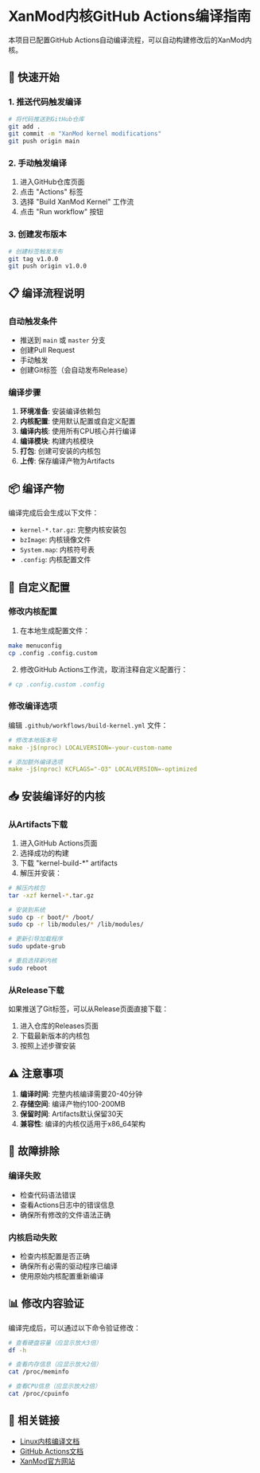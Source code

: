 # XanMod内核GitHub Actions编译指南

本项目已配置GitHub Actions自动编译流程，可以自动构建修改后的XanMod内核。

## 🚀 快速开始

### 1. 推送代码触发编译

```bash
# 将代码推送到GitHub仓库
git add .
git commit -m "XanMod kernel modifications"
git push origin main
```

### 2. 手动触发编译

1. 进入GitHub仓库页面
2. 点击 "Actions" 标签
3. 选择 "Build XanMod Kernel" 工作流
4. 点击 "Run workflow" 按钮

### 3. 创建发布版本

```bash
# 创建标签触发发布
git tag v1.0.0
git push origin v1.0.0
```

## 📋 编译流程说明

### 自动触发条件
- 推送到 `main` 或 `master` 分支
- 创建Pull Request
- 手动触发
- 创建Git标签（会自动发布Release）

### 编译步骤
1. **环境准备**: 安装编译依赖包
2. **内核配置**: 使用默认配置或自定义配置
3. **编译内核**: 使用所有CPU核心并行编译
4. **编译模块**: 构建内核模块
5. **打包**: 创建可安装的内核包
6. **上传**: 保存编译产物为Artifacts

## 📦 编译产物

编译完成后会生成以下文件：
- `kernel-*.tar.gz`: 完整内核安装包
- `bzImage`: 内核镜像文件
- `System.map`: 内核符号表
- `.config`: 内核配置文件

## 🔧 自定义配置

### 修改内核配置

1. 在本地生成配置文件：
```bash
make menuconfig
cp .config .config.custom
```

2. 修改GitHub Actions工作流，取消注释自定义配置行：
```yaml
# cp .config.custom .config
```

### 修改编译选项

编辑 `.github/workflows/build-kernel.yml` 文件：

```yaml
# 修改本地版本号
make -j$(nproc) LOCALVERSION=-your-custom-name

# 添加额外编译选项
make -j$(nproc) KCFLAGS="-O3" LOCALVERSION=-optimized
```

## 📥 安装编译好的内核

### 从Artifacts下载

1. 进入GitHub Actions页面
2. 选择成功的构建
3. 下载 "kernel-build-*" artifacts
4. 解压并安装：

```bash
# 解压内核包
tar -xzf kernel-*.tar.gz

# 安装到系统
sudo cp -r boot/* /boot/
sudo cp -r lib/modules/* /lib/modules/

# 更新引导加载程序
sudo update-grub

# 重启选择新内核
sudo reboot
```

### 从Release下载

如果推送了Git标签，可以从Release页面直接下载：

1. 进入仓库的Releases页面
2. 下载最新版本的内核包
3. 按照上述步骤安装

## ⚠️ 注意事项

1. **编译时间**: 完整内核编译需要20-40分钟
2. **存储空间**: 编译产物约100-200MB
3. **保留时间**: Artifacts默认保留30天
4. **兼容性**: 编译的内核仅适用于x86_64架构

## 🐛 故障排除

### 编译失败
- 检查代码语法错误
- 查看Actions日志中的错误信息
- 确保所有修改的文件语法正确

### 内核启动失败
- 检查内核配置是否正确
- 确保所有必需的驱动程序已编译
- 使用原始内核配置重新编译

## 📊 修改内容验证

编译完成后，可以通过以下命令验证修改：

```bash
# 查看硬盘容量（应显示放大3倍）
df -h

# 查看内存信息（应显示放大2倍）
cat /proc/meminfo

# 查看CPU信息（应显示放大2倍）
cat /proc/cpuinfo
```

## 🔗 相关链接

- [Linux内核编译文档](https://www.kernel.org/doc/html/latest/admin-guide/README.html)
- [GitHub Actions文档](https://docs.github.com/en/actions)
- [XanMod官方网站](https://xanmod.org/)